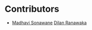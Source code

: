 # Contributors

- <a href="https://github.com/CODING-Enthusiast9857" target="_blank">Madhavi Sonawane</a>
<a href="https://github.com/DilanRanawaka" target="_blank">Dilan Ranawaka</a>
